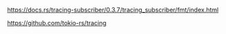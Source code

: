 https://docs.rs/tracing-subscriber/0.3.7/tracing_subscriber/fmt/index.html


https://github.com/tokio-rs/tracing